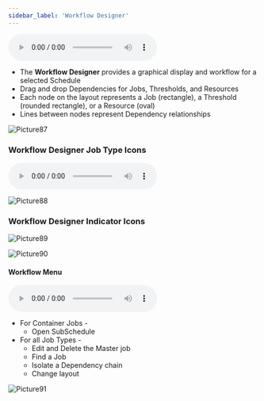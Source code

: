 ```yaml
---
sidebar_label: 'Workflow Designer'
---
```


<audio controls="controls">
  <source type="audio/mp3" src="audiobasic/WorkflowDesigner.mp3"></source>
  <p>Your browser does not support the audio element.</p>
</audio>

* The **Workflow Designer** provides a graphical display and workflow for a selected Schedule
* Drag and drop Dependencies for Jobs, Thresholds, and Resources
* Each node on the layout represents a Job (rectangle), a Threshold (rounded rectangle), or a Resource (oval)
* Lines between nodes represent Dependency relationships

![Picture87](/imgbasic/Picture87.png) 

### Workflow Designer Job Type Icons

<audio controls="controls">
  <source type="audio/mp3" src="audiobasic/WorkflowDesignerIcons.mp3"></source>
  <p>Your browser does not support the audio element.</p>
</audio>

![Picture88](/imgbasic/Picture88.png) 

### Workflow Designer Indicator Icons

![Picture89](/imgbasic/Picture89.png)

![Picture90](/imgbasic/Picture90.png)  
  
#### Workflow Menu

<audio controls="controls">
  <source type="audio/mp3" src="audiobasic/WorkflowDesignerMenu.mp3"></source>
  <p>Your browser does not support the audio element.</p>
</audio>

* For Container Jobs - 
  * Open SubSchedule
* For all Job Types -
  * Edit and Delete the Master job
  * Find a Job
  * Isolate a Dependency chain
  * Change layout

![Picture91](/imgbasic/Picture91.png)
